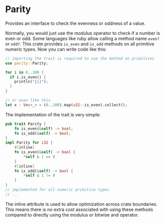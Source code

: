 # Parity

Provides an interface to check the evenness or oddness of a value.

Normally, you would just use the modulus operator to check if a number is even or odd. Some languages like ruby allow calling a method name `even?` or `odd?`. This crate provides `is_even` and `is_odd` methods on all primitive numeric types. Now you can write code like this:

```rust
// importing the trait is required to use the method on primitives
use parity::Parity;

for i in 0..100 {
  if i.is_even() {
    println("{i}");
  }
}

// or even like this
let x : Vec<_> = (0..100).map(u32::is_even).collect();

```

The implementation of the trait is very simple:

```rust
pub trait Parity {
    fn is_even(&self) -> bool;
    fn is_odd(&self) -> bool;
}
impl Parity for i32 {
    #[inline]
    fn is_even(&self) -> bool {
        *self & 1 == 0
    }
    #[inline]
    fn is_odd(&self) -> bool {
        *self & 1 != 0
    }
}
// implemented for all numeric primitive types
// ...
```

The inline attribute is used to allow optimization across crate boundaries. This means there is no extra cost associated with using these methods compared to directly using the modulus or bitwise and operator.

